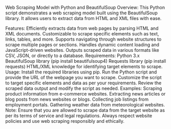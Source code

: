 Web Scraping Model with Python and BeautifulSoup
Overview:
This Python script demonstrates a web scraping model built using the BeautifulSoup library. It allows users to extract data from HTML and XML files with ease.

Features:
Efficiently extracts data from web pages by parsing HTML and XML documents.
Customizable to scrape specific elements such as text, links, tables, and more.
Supports navigating through website structures to scrape multiple pages or sections.
Handles dynamic content loading and JavaScript-driven websites.
Outputs scraped data in various formats like CSV, JSON, or directly to a database.
Requirements:
Python 3.x
BeautifulSoup library (pip install beautifulsoup4)
Requests library (pip install requests)
HTML/XML knowledge for identifying target elements to scrape.
Usage:
Install the required libraries using pip.
Run the Python script and provide the URL of the webpage you want to scrape.
Customize the script to target specific elements and data as per your requirements.
Review the scraped data output and modify the script as needed.
Examples:
Scraping product information from e-commerce websites.
Extracting news articles or blog posts from news websites or blogs.
Collecting job listings from employment portals.
Gathering weather data from meteorological websites.
Note:
Ensure that you are allowed to scrape data from the target website as per its terms of service and legal regulations. Always respect website policies and use web scraping responsibly and ethically.
